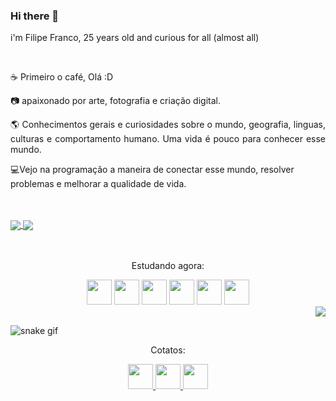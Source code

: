 ### Hi there 👋 

<p>i'm Filipe Franco, 25 years old and curious for all (almost all)</p><br>  
<div align="justify">
<p>☕ Primeiro o café, Olá :D</p>
<p>📷 apaixonado por arte, fotografia e criação digital.</p>
<p>🌎 Conhecimentos gerais e curiosidades sobre o mundo, geografia, linguas, culturas e comportamento humano.
Uma vida é pouco para conhecer esse mundo.</p>
</div>
<p>💻Vejo na programação a maneira de conectar esse mundo, resolver problemas e melhorar a qualidade de vida.</p> 
<br>
<br>
<div display="flex">
<a href="https://github.com/filipefranc0/github-readme-stats">
  <img align="center" src="https://github-readme-stats.vercel.app/api/top-langs/?username=filipefranc0&layout=compact&langs_count=7&theme=gruvbox"/>
</a>
<a href="https://github.com/anuraghazra/convoychat">
  <img align="center" src="https://github-readme-stats.vercel.app/api?username=filipefranc0&show_icons=true&theme=gruvbox&include_all_commits=true&count_private=true"/>
</a>
</div>
<br>
<br>
<div align="center">
<p>Estudando agora:</p>
<img src="https://cdn.jsdelivr.net/gh/devicons/devicon/icons/javascript/javascript-plain.svg" width="40" height="40" /> <img src="https://cdn.jsdelivr.net/gh/devicons/devicon/icons/html5/html5-plain.svg" width="40" height="40" /> <img src="https://cdn.jsdelivr.net/gh/devicons/devicon/icons/css3/css3-plain.svg" width="40" height="40" /> 
            <img src="https://cdn.jsdelivr.net/gh/devicons/devicon/icons/git/git-plain.svg" width="40" height="40"/> 
            <img src="https://cdn.jsdelivr.net/gh/devicons/devicon/icons/github/github-original.svg" width="40" height="40"/> 
            <img src="https://cdn.jsdelivr.net/gh/devicons/devicon/icons/visualstudio/visualstudio-plain.svg" width="40" height="40" />
           </div>                                  
           

 <img align="right" src="https://user-images.githubusercontent.com/111539765/197872807-dbde070b-4649-41b2-b2aa-c5874328a675.png" /> 
 
##



 ![snake gif](https://github.com/filipefranc0/filipefranc0/blob/output/github-contribution-grid-snake.svg) 
 
 
 
 <div align="center">
<p>
Cotatos:
</p>
 <a href="https://www.instagram.com/filipefranc0/"><img src="https://cdn-icons-png.flaticon.com/512/174/174855.png" width="40" height="40"/> 
 <a href="https://twitter.com/FilipeFranc0"><img src="https://cdn-icons-png.flaticon.com/512/733/733579.png" width="40" height="40"/> 
 <a href="mailto:filipefranco.dev@gmail.com"><img src="https://cdn-icons-png.flaticon.com/512/5968/5968534.png" width="40" height="40"/>
 </div>
 
<!--
**filipefranc0/filipefranc0** is a ✨ _special_ ✨ repository because its `README.md` (this file) appears on your GitHub profile.

Here are some ideas to get you started:

- 🔭 
- 🌱 
- 👯 I’m looking to collaborate on ...
- 🤔 I’m looking for help with ...
- 💬 Ask me about ...
- 📫 How to reach me: ...
- 😄 Pronouns: ...
- ⚡ Fun fact: ...
-->
